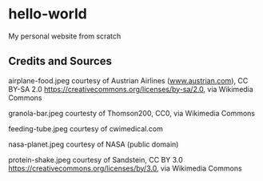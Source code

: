 # hello-world

My personal website from scratch

## Credits and Sources

airplane-food.jpeg courtesy of Austrian Airlines (www.austrian.com), CC BY-SA 2.0 <https://creativecommons.org/licenses/by-sa/2.0>, via Wikimedia Commons

granola-bar.jpeg courtesty of Thomson200, CC0, via Wikimedia Commons

feeding-tube.jpeg courtesy of cwimedical.com

nasa-planet.jpeg courtesy of NASA (public domain)

protein-shake.jpeg courtesy of Sandstein, CC BY 3.0 <https://creativecommons.org/licenses/by/3.0>, via Wikimedia Commons
